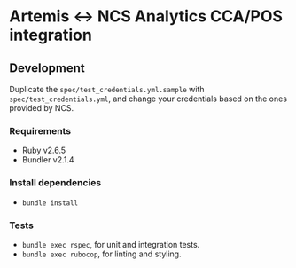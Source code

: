 # Artemis <-> NCS Analytics CCA/POS integration

## Development

Duplicate the `spec/test_credentials.yml.sample` with `spec/test_credentials.yml`, and change your credentials based on the ones provided by NCS.

### Requirements
  - Ruby v2.6.5
  - Bundler v2.1.4

### Install dependencies
  - `bundle install`

### Tests
  - `bundle exec rspec`, for unit and integration tests.
  - `bundle exec rubocop`, for linting and styling.
